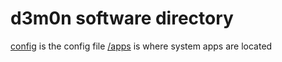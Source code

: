 # d3m0n software directory

[config](config) is the config file
[/apps](config) is where system apps are located
